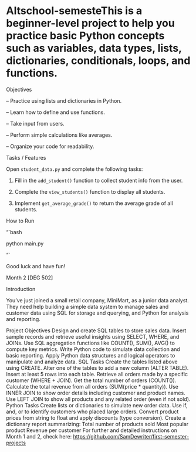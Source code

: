 # Altschool-semesteThis is a beginner-level project to help you practice basic Python concepts such as variables, data types, lists, dictionaries, conditionals, loops, and functions.

Objectives

– Practice using lists and dictionaries in Python.

– Learn how to define and use functions.

– Take input from users.

– Perform simple calculations like averages.

– Organize your code for readability.

Tasks / Features

Open `student_data.py` and complete the following tasks:

1. Fill in the `add_student()` function to collect student info from the user.

2. Complete the `view_students()` function to display all students.

3. Implement `get_average_grade()` to return the average grade of all students.

How to Run

“`bash

python main.py

“`

Good luck and have fun!



Month 2 [DEG 502]

Introduction

You’ve just joined a small retail company, MiniMart, as a junior data analyst. They need help building a simple data system to manage sales and customer data using SQL for storage and querying, and Python for analysis and reporting.

Project Objectives
Design and create SQL tables to store sales data.
Insert sample records and retrieve useful insights using SELECT, WHERE, and JOINs.
Use SQL aggregation functions like COUNT(), SUM(), AVG() to compute key metrics.
Write Python code to simulate data collection and basic reporting.
Apply Python data structures and logical operators to manipulate and analyze data.
SQL Tasks
Create the tables listed above using CREATE.
Alter one of the tables to add a new column (ALTER TABLE).
Insert at least 5 rows into each table.
Retrieve all orders made by a specific customer (WHERE + JOIN).
Get the total number of orders (COUNT()).
Calculate the total revenue from all orders (SUM(price * quantity)).
Use INNER JOIN to show order details including customer and product names.
Use LEFT JOIN to show all products and any related order (even if not sold).
Python Tasks
Create lists or dictionaries to simulate new order data.
Use if, and, or to identify customers who placed large orders.
Convert product prices from string to float and apply discounts (type conversion).
Create a dictionary report summarizing:
Total number of products sold
Most popular product
Revenue per customer
For further and detailed instructions on Month 1 and 2, check here: https://github.com/SamDewriter/first-semester-projects 
